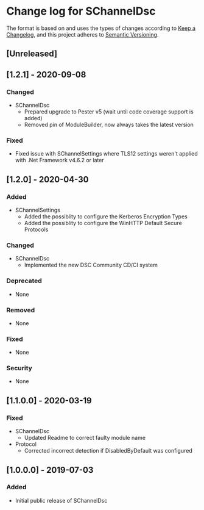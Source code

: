 # Change log for SChannelDsc

The format is based on and uses the types of changes according to [Keep a Changelog](https://keepachangelog.com/en/1.0.0/),
and this project adheres to [Semantic Versioning](https://semver.org/spec/v2.0.0.html).

## [Unreleased]

## [1.2.1] - 2020-09-08

### Changed

- SChannelDsc
  - Prepared upgrade to Pester v5 (wait until code coverage support is added)
  - Removed pin of ModuleBuilder, now always takes the latest version

### Fixed

- Fixed issue with SChannelSettings where TLS12 settings weren't applied with
  .Net Framework v4.6.2 or later

## [1.2.0] - 2020-04-30

### Added

- SChannelSettings
  - Added the possiblity to configure the Kerberos Encryption Types
  - Added the possiblity to configure the WinHTTP Default Secure Protocols

### Changed

- SChannelDsc
  - Implemented the new DSC Community CD/CI system

### Deprecated

- None

### Removed

- None

### Fixed

- None

### Security

- None

## [1.1.0.0] - 2020-03-19

### Fixed

- SChannelDsc
  - Updated Readme to correct faulty module name
- Protocol
  - Corrected incorrect detection if DisabledByDefault was configured

## [1.0.0.0] - 2019-07-03

### Added

- Initial public release of SChannelDsc
